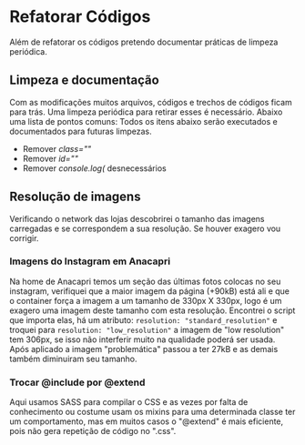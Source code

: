 # Refatorar Códigos

Além de refatorar os códigos pretendo documentar práticas de limpeza periódica.

## Limpeza e documentação
Com as modificações muitos arquivos, códigos e trechos de códigos ficam para trás. Uma limpeza periódica para retirar esses é necessário. Abaixo uma lista de pontos comuns:
Todos os itens abaixo serão executados e documentados para futuras limpezas.
- Remover _class=""_
- Remover _id=""_
- Remover _console.log(_ desnecessários

## Resolução de imagens
Verificando o network das lojas descobrirei o tamanho das imagens carregadas e se correspondem a sua resolução. Se houver exagero vou corrigir.

### Imagens do Instagram em Anacapri
Na home de Anacapri temos um seção das últimas fotos colocas no seu instagram, verifiquei que a maior imagem da página (+90kB) está ali e que o container força a imagem a um tamanho de 330px X 330px, logo é um exagero uma imagem deste tamanho com esta resolução.
Encontrei o script que importa elas, há um atributo: ```resolution: "standard_resolution"``` e troquei para ```resolution: "low_resolution"``` a imagem de "low resolution" tem 306px, se isso não interferir muito na qualidade poderá ser usada.
Após aplicado a imagem "problemática" passou a ter 27kB e as demais também diminuiram seu tamanho.

### Trocar @include por @extend
Aqui usamos SASS para compilar o CSS e as vezes por falta de conhecimento ou costume usam os mixins para uma determinada classe ter um comportamento, mas em muitos casos o "@extend" é mais eficiente, pois não gera repetição de código no ".css".